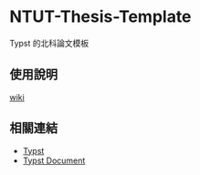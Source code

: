 # NTUT-Thesis-Template

Typst 的北科論文模板

## 使用說明

[wiki](https://github.com/littlexfish/NTUT-Thesis-Template/wiki)

## 相關連結

- [Typst](https://typst.app/)
- [Typst Document](https://typst.app/docs/)

